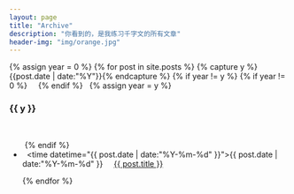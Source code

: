 ```yaml
---
layout: page
title: "Archive"
description: "你看到的，是我练习千字文的所有文章"
header-img: "img/orange.jpg"
---
```



<!-- <ul class="listing"> -->
{% assign year = 0 %}
{% for post in site.posts %}
  {% capture y %}{{post.date | date:"%Y"}}{% endcapture %}
  {% if year != y %}
   {% if year != 0 %}
    </ul>
   {% endif %}
   {% assign year = y %}
    <h3>{{ y }}</h3>
    <ul class="listing">
  {% endif %}
  <li class="listing-item">
    <time datetime="{{ post.date | date:"%Y-%m-%d" }}">{{ post.date | date:"%Y-%m-%d" }}</time>
      <a href="{{ post.url }}" title="{{ post.title }}">{{ post.title }}</a>
  </li>
{% endfor %}
  </ul>
<!-- </ul> -->

